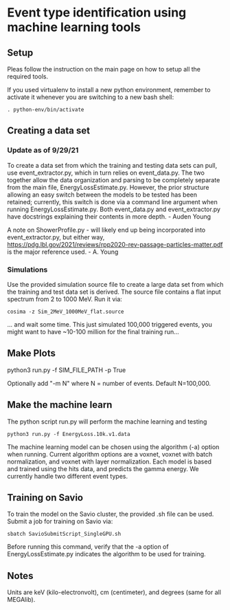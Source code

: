 # Event type identification using machine learning tools

## Setup

Pleas follow the instruction on the main page on how to setup all the required tools.

If you used virtualenv to install a new python environment, remember to activate it whenever you are switching to a new bash shell:
```
. python-env/bin/activate
```

## Creating a data set 

### Update as of 9/29/21

To create a data set from which the training and testing data sets can pull, use event_extractor.py, which in turn relies on event_data.py.
The two together allow the data organization and parsing to be completely separate from the main file, EnergyLossEstimate.py. However,
the prior structure allowing an easy switch between the models to be tested has been retained; currently, this switch is done via a
command line argument when running EnergyLossEstimate.py. Both event_data.py and event_extractor.py have docstrings explaining their
contents in more depth. - Auden Young

A note on ShowerProfile.py - will likely end up being incorporated into event_extractor.py, but either way, https://pdg.lbl.gov/2021/reviews/rpp2020-rev-passage-particles-matter.pdf
is the major reference used. - A. Young

### Simulations

Use the provided simulation source file to create a large data set from which the training and test data set is derived.
The source file contains a flat input spectrum from 2 to 1000 MeV.
Run it via:

```
cosima -z Sim_2MeV_1000MeV_flat.source
```
... and wait some time. This just simulated 100,000 triggered events, you might want to have ~10-100 million for the final training run...


## Make Plots

python3 run.py -f SIM_FILE_PATH -p True

Optionally add "-m N" where N = number of events. Default N=100,000.

## Make the machine learn

The python script run.py will perform the machine learning and testing
```
python3 run.py -f EnergyLoss.10k.v1.data
```

The machine learning model can be chosen using the algorithm (-a) option when running. Current algorithm options are a voxnet, voxnet with batch normalization, and voxnet with layer normalization. Each model is based and trained using the hits data, and predicts the gamma energy. We currently handle two different event types.


## Training on Savio
To train the model on the Savio cluster, the provided .sh file can be used. Submit a job for training on Savio via:
```
sbatch SavioSubmitScript_SingleGPU.sh
```
Before running this command, verify that the -a option of EnergyLossEstimate.py indicates the algorithm to be used for training.


## Notes

Units are keV (kilo-electronvolt), cm (centimeter), and degrees (same for all MEGAlib).

